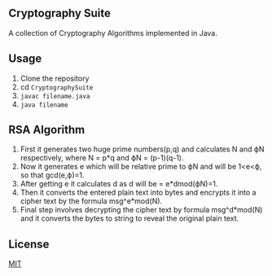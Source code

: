 ## Cryptography Suite
A collection of Cryptography Algorithms implemented in Java.

## Usage
1. Clone the repository
2. cd `CryptographySuite`
3. `javac filename.java`
4. `java filename`

## RSA Algorithm
1. First it generates two huge prime numbers(p,q) and calculates N and ϕN respectively, where N = p*q and ϕN = (p-1)(q-1).
2. Now it generates e which will be relative prime to ϕN and will be  1<e<ϕ, so that gcd(e,ϕ)=1.
3. After getting e it calculates d as d will be = e*dmod(ϕN)=1.
4. Then it converts the entered plain text into bytes and encrypts it into a cipher text by the formula msg^e*mod(N).
5. Final step involves decrypting the cipher text by formula msg^d*mod(N) and it converts the bytes to string to reveal the original plain text.

## License
[MIT]() 
